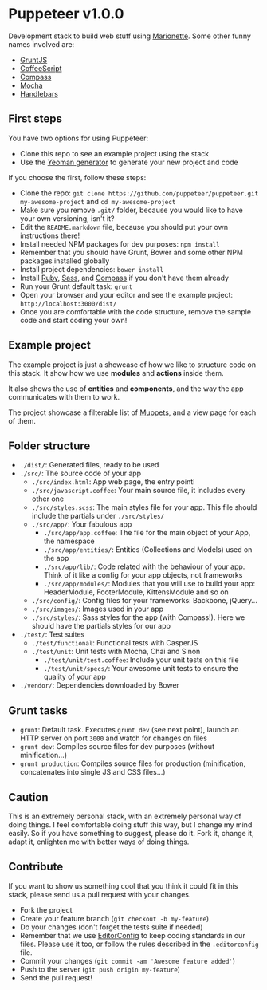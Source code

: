 # Puppeteer v1.0.0

Development stack to build web stuff using [Marionette](http://marionettejs.com
"Marionette.js – A scalable and composite application architecture for Backbone.js"). Some other funny names involved are:

* [GruntJS](http://gruntjs.com "Grunt: The Javascript Task Runner")
* [CoffeeScript](http://coffeescript.org)
* [Compass](http://compass-style.org "Compass: an open-source CSS Authoring Framework.")
* [Mocha](http://visionmedia.github.io/mocha/ "The fun, simple, flexible Javascript test framework")
* [Handlebars](http://handlebarsjs.com "Minimal Templating on Steroids")

## First steps

You have two options for using Puppeteer:

* Clone this repo to see an example project using the stack
* Use the [Yeoman generator](https://github.com/puppeteer/generator-puppeteer)
  to generate your new project and code

If you choose the first, follow these steps:

* Clone the repo: `git clone https://github.com/puppeteer/puppeteer.git
  my-awesome-project` and `cd my-awesome-project`
* Make sure you remove `.git/` folder, because you would like to have your own
  versioning, isn't it?
* Edit the `README.markdown` file, because you should put your own instructions
  there!
* Install needed NPM packages for dev purposes: `npm install`
* Remember that you should have Grunt, Bower and some other NPM packages
  installed globally
* Install project dependencies: `bower install`
* Install [Ruby](https://www.ruby-lang.org/en/downloads "Download Ruby"),
  [Sass](http://sass-lang.com/install "Sass: Install Sass"), and
  [Compass](http://compass-style.org/install "Install the Compass Stylesheet Authoring Framework")
  if you don't have them already
* Run your Grunt default task: `grunt`
* Open your browser and your editor and see the example project:
  `http://localhost:3000/dist/`
* Once you are comfortable with the code structure, remove the sample code and
  start coding your own!

## Example project

The example project is just a showcase of how we like to structure code on this
stack. It show how we use __modules__ and __actions__ inside them.

It also shows the use of __entities__ and __components__, and the way the app
communicates with them to work.

The project showcase a filterable list of
[Muppets](http://en.wikipedia.org/wiki/The_Muppets), and a view page for each
of them.

## Folder structure

* `./dist/`: Generated files, ready to be used
* `./src/`: The source code of your app
  * `./src/index.html`: App web page, the entry point!
  * `./src/javascript.coffee`: Your main source file, it includes every other
    one
  * `./src/styles.scss`: The main styles file for your app. This file should
    include the partials under `./src/styles/`
  * `./src/app/`: Your fabulous app
    * `./src/app/app.coffee`: The file for the main object of your App, the
      namespace
    * `./src/app/entities/`: Entities (Collections and Models) used on the app
    * `./src/app/lib/`: Code related with the behaviour of your app. Think of
      it like a config for your app objects, not frameworks
    * `./src/app/modules/`: Modules that you will use to build your app:
      HeaderModule, FooterModule, KittensModule and so on
  * `./src/config/`: Config files for your frameworks: Backbone, jQuery…
  * `./src/images/`: Images used in your app
  * `./src/styles/`: Sass styles for the app (with Compass!). Here we should
    have the partials styles for our app
* `./test/`: Test suites
  * `./test/functional`: Functional tests with CasperJS
  * `./test/unit`: Unit tests with Mocha, Chai and Sinon
    * `./test/unit/test.coffee`: Include your unit tests on this file
    * `./test/unit/specs/`: Your awesome unit tests to ensure the quality of
      your app
* `./vendor/`: Dependencies downloaded by Bower

## Grunt tasks

* `grunt`: Default task. Executes `grunt dev` (see next point), launch an HTTP server on port `3000` and watch for changes on files
* `grunt dev`: Compiles source files for dev purposes (without minification…)
* `grunt production`: Compiles source files for production (minification, concatenates into single JS and CSS files…)

## Caution

This is an extremely personal stack, with an extremely personal way of doing
things. I feel comfortable doing stuff this way, but I change my mind easily.
So if you have something to suggest, please do it. Fork it, change it, adapt
it, enlighten me with better ways of doing things.

## Contribute

If you want to show us something cool that you think it could fit in this
stack, please send us a pull request with your changes.

* Fork the project
* Create your feature branch (`git checkout -b my-feature`)
* Do your changes (don't forget the tests suite if needed)
* Remember that we use [EditorConfig](http://editorconfig.org) to keep coding
  standards in our files. Please use it too, or follow the rules described in
  the `.editorconfig` file.
* Commit your changes (`git commit -am 'Awesome feature added'`)
* Push to the server (`git push origin my-feature`)
* Send the pull request!
